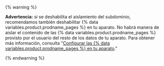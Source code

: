 {% warning %}

**Advertencia:** si se deshabilita el aislamiento del subdominio, recomendamos también deshabilitar {% data variables.product.prodname_pages %} en tu aparato. No habrá manera de aislar el contenido de las {% data variables.product.prodname_pages %} provisto por el usuario del resto de los datos de tu aparato. Para obtener más información, consulta "[Configurar las {% data variables.product.prodname_pages %} en tu aparato](/enterprise/admin/guides/installation/configuring-github-pages-on-your-appliance/)."

{% endwarning %}
